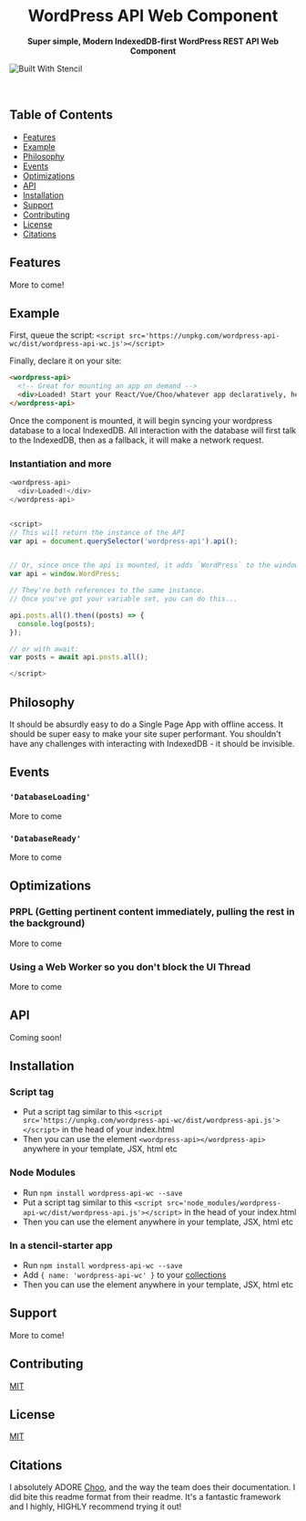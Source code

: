 <h1 align="center">WordPress API Web Component</h1>

<div align="center">
  <strong>Super simple, Modern IndexedDB-first WordPress REST API Web Component</strong>
</div>

![Built With Stencil](https://img.shields.io/badge/-Built%20With%20Stencil-16161d.svg?logo=data%3Aimage%2Fsvg%2Bxml%3Bbase64%2CPD94bWwgdmVyc2lvbj0iMS4wIiBlbmNvZGluZz0idXRmLTgiPz4KPCEtLSBHZW5lcmF0b3I6IEFkb2JlIElsbHVzdHJhdG9yIDE5LjIuMSwgU1ZHIEV4cG9ydCBQbHVnLUluIC4gU1ZHIFZlcnNpb246IDYuMDAgQnVpbGQgMCkgIC0tPgo8c3ZnIHZlcnNpb249IjEuMSIgaWQ9IkxheWVyXzEiIHhtbG5zPSJodHRwOi8vd3d3LnczLm9yZy8yMDAwL3N2ZyIgeG1sbnM6eGxpbms9Imh0dHA6Ly93d3cudzMub3JnLzE5OTkveGxpbmsiIHg9IjBweCIgeT0iMHB4IgoJIHZpZXdCb3g9IjAgMCA1MTIgNTEyIiBzdHlsZT0iZW5hYmxlLWJhY2tncm91bmQ6bmV3IDAgMCA1MTIgNTEyOyIgeG1sOnNwYWNlPSJwcmVzZXJ2ZSI%2BCjxzdHlsZSB0eXBlPSJ0ZXh0L2NzcyI%2BCgkuc3Qwe2ZpbGw6I0ZGRkZGRjt9Cjwvc3R5bGU%2BCjxwYXRoIGNsYXNzPSJzdDAiIGQ9Ik00MjQuNywzNzMuOWMwLDM3LjYtNTUuMSw2OC42LTkyLjcsNjguNkgxODAuNGMtMzcuOSwwLTkyLjctMzAuNy05Mi43LTY4LjZ2LTMuNmgzMzYuOVYzNzMuOXoiLz4KPHBhdGggY2xhc3M9InN0MCIgZD0iTTQyNC43LDI5Mi4xSDE4MC40Yy0zNy42LDAtOTIuNy0zMS05Mi43LTY4LjZ2LTMuNkgzMzJjMzcuNiwwLDkyLjcsMzEsOTIuNyw2OC42VjI5Mi4xeiIvPgo8cGF0aCBjbGFzcz0ic3QwIiBkPSJNNDI0LjcsMTQxLjdIODcuN3YtMy42YzAtMzcuNiw1NC44LTY4LjYsOTIuNy02OC42SDMzMmMzNy45LDAsOTIuNywzMC43LDkyLjcsNjguNlYxNDEuN3oiLz4KPC9zdmc%2BCg%3D%3D&colorA=16161d&style=flat-square)


<br />

## Table of Contents
- [Features](#features)
- [Example](#example)
- [Philosophy](#philosophy)
- [Events](#events)
- [Optimizations](#optimizations)
- [API](#api)
- [Installation](#installation)
- [Support](#support)
- [Contributing](#contibuting)
- [License](#license)
- [Citations](#citations)

## Features
More to come!

## Example

First, queue the script: 
`<script src='https://unpkg.com/wordpress-api-wc/dist/wordpress-api-wc.js'></script>`

Finally, declare it on your site:
```html
<wordpress-api>
  <!-- Great for mounting an app on demand -->
  <div>Loaded! Start your React/Vue/Choo/whatever app declaratively, here!</div>
</wordpress-api>
```

Once the component is mounted, it will begin syncing your wordpress database to a local IndexedDB. All interaction with the database will first talk to the IndexedDB, then as a fallback, it will make a network request. 

### Instantiation and more
```js
<wordpress-api>
  <div>Loaded!</div>
</wordpress-api>


<script>
// This will return the instance of the API
var api = document.querySelector('wordpress-api').api();


// Or, since once the api is mounted, it adds `WordPress` to the window, you can do...
var api = window.WordPress;

// They're both references to the same instance.
// Once you've got your variable set, you can do this...

api.posts.all().then((posts) => {
  console.log(posts);
});

// or with await:
var posts = await api.posts.all();

</script>
```


## Philosophy
It should be absurdly easy to do a Single Page App with offline access. It should be super easy to make your site super performant. You shouldn't have any challenges with interacting with IndexedDB - it should be invisible. 


## Events

### `'DatabaseLoading'`
More to come


### `'DatabaseReady'`
More to come


## Optimizations

### PRPL (Getting pertinent content immediately, pulling the rest in the background)
More to come

### Using a Web Worker so you don't block the UI Thread
More to come

## API
Coming soon!

## Installation

### Script tag

- Put a script tag similar to this `<script src='https://unpkg.com/wordpress-api-wc/dist/wordpress-api.js'></script>` in the head of your index.html
- Then you can use the element `<wordpress-api></wordpress-api>` anywhere in your template, JSX, html etc

### Node Modules
- Run `npm install wordpress-api-wc --save`
- Put a script tag similar to this `<script src='node_modules/wordpress-api-wc/dist/wordpress-api.js'></script>` in the head of your index.html
- Then you can use the element anywhere in your template, JSX, html etc

### In a stencil-starter app
- Run `npm install wordpress-api-wc --save`
- Add `{ name: 'wordpress-api-wc' }` to your [collections](https://github.com/ionic-team/stencil-starter/blob/master/stencil.config.js#L5)
- Then you can use the element anywhere in your template, JSX, html etc

## Support
More to come!


## Contributing
[MIT](https://tldrlegal.com/license/mit-license)


## License
[MIT](https://tldrlegal.com/license/mit-license)

## Citations
I absolutely ADORE [Choo](https://github.com/choojs/choo), and the way the team does their documentation. I did bite this readme format from their readme. It's a fantastic framework and I highly, HIGHLY recommend trying it out! 